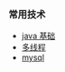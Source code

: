 
### 常用技术
- [java 基础](https://github.com/bigwanggang/JAVA/blob/master/nubility.md)
- [多线程](https://github.com/bigwanggang/JAVA/blob/master/thread.md)
- [mysql](https://github.com/bigwanggang/JAVA/blob/master/mysql.md)

